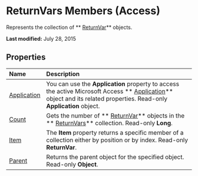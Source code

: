 
# ReturnVars Members (Access)
Represents the collection of  ** [ReturnVar](8ad5254d-a249-46ba-ac5d-14943179ce05.md)** objects.

 **Last modified:** July 28, 2015


## Properties



|**Name**|**Description**|
|:-----|:-----|
| [Application](f27f1d56-7cf7-49f9-b37b-9b6cc272f9b5.md)|You can use the  **Application** property to access the active Microsoft Access ** [Application](aefb0713-97e6-e2c7-e530-8fd2e1316a55.md)** object and its related properties. Read-only **Application** object.|
| [Count](48522383-2cc5-4c44-be92-d51bd87e935a.md)|Gets the number of  ** [ReturnVar](8ad5254d-a249-46ba-ac5d-14943179ce05.md)** objects in the ** [ReturnVars](3cc16825-665f-4bd8-a606-6b3b93594659.md)** collection. Read-only **Long**.|
| [Item](b6bdac31-e39d-434b-8ec4-28cee04389b8.md)|The  **Item** property returns a specific member of a collection either by position or by index. Read-only **ReturnVar**.|
| [Parent](0abf087b-bf96-4e1d-9499-56ccc1c07234.md)|Returns the parent object for the specified object. Read-only  **Object**.|
